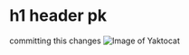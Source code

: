 # h1 header pk
committing this changes 
![Image of Yaktocat](https://octodex.github.com/images/yaktocat.png)
